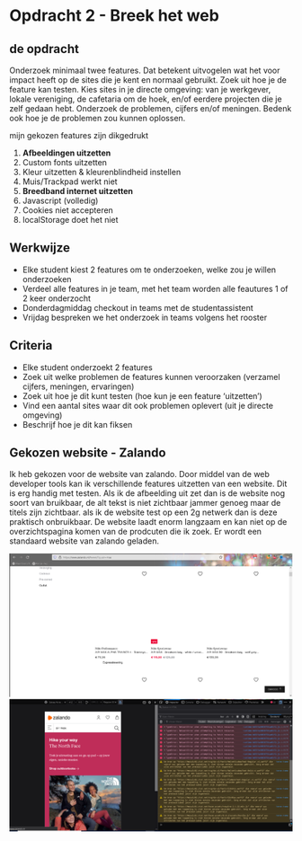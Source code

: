 # Opdracht 2 - Breek het web

## de opdracht

Onderzoek minimaal twee features. Dat betekent uitvogelen wat het voor impact heeft op de sites die je kent en normaal gebruikt. Zoek uit hoe je de feature kan testen. Kies sites in je directe omgeving: van je werkgever, lokale vereniging, de cafetaria om de hoek, en/of eerdere projecten die je zelf gedaan hebt. Onderzoek de problemen, cijfers en/of meningen. Bedenk ook hoe je de problemen zou kunnen oplossen.

mijn gekozen features zijn dikgedrukt

1. **Afbeeldingen uitzetten**
2. Custom fonts uitzetten
3. Kleur uitzetten & kleurenblindheid instellen
4. Muis/Trackpad werkt niet
5. **Breedband internet uitzetten**
6. Javascript (volledig)
7. Cookies niet accepteren
8. localStorage doet het niet

## Werkwijze

- Elke student kiest 2 features om te onderzoeken, welke zou je willen onderzoeken
- Verdeel alle features in je team, met het team worden alle feautures 1 of 2 keer onderzocht
- Donderdagmiddag checkout in teams met de studentassistent
- Vrijdag bespreken we het onderzoek in teams volgens het rooster


## Criteria

- Elke student onderzoekt 2 features
- Zoek uit welke problemen de features kunnen veroorzaken (verzamel cijfers, meningen, ervaringen)
- Zoek uit hoe je dit kunt testen (hoe kun je een feature ‘uitzetten’)
- Vind een aantal sites waar dit ook problemen oplevert (uit je directe omgeving)
- Beschrijf hoe je dit kan fiksen


## Gekozen website - Zalando

Ik heb gekozen voor de website van zalando. Door middel van de web developer tools kan ik verschillende features uitzetten van een website. Dit is erg handig met testen. Als ik de afbeelding uit zet dan is de website nog soort van bruikbaar, de alt tekst is niet zichtbaar jammer genoeg maar de titels zijn zichtbaar.
als ik de website test op een 2g netwerk dan is deze praktisch onbruikbaar. De website laadt enorm langzaam en kan niet op de overzichtspagina komen van de prodcuten die ik zoek. Er wordt een standaard website van zalando geladen.

![zalando without images](https://raw.githubusercontent.com/basv1996/browser-technologies-2122/main/opdracht2/img/Zalando_without_images.png)
![zalando on a 2g internet connection](https://raw.githubusercontent.com/basv1996/browser-technologies-2122/main/opdracht2/img/Zalando_without_good_internet.png)
